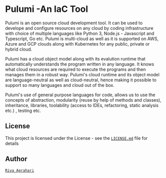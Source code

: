 # Pulumi -An IaC Tool
Pulumi is an open source cloud development tool. It can be used to develope and configure resources on any cloud by coding infrastructure with choice of multiple languages like Python 3, Node.js - Javascript and Typescript, Go etc.
Pulumi is multi-cloud as well as it is supported on AWS, Azure and GCP clouds along with Kubernetes for any public, private or hybrid cloud. <br />

Pulumi has a cloud object model along with its evalution runtime that automatically understands the program written in any language. It knows what cloud resources are required to execute the programs and then manages them in a robust way. Pulumi's cloud runtime and its object model are language-neutral as well as cloud-neutral, hence making it possible to support so many languages and cloud out of the box. <br/>

Pulumi's use of general purpose languages for code, allows us to use the concepts of abstraction, modularity (reuse by help of methods and classes), inheritance, libraries, toolability (access to IDEs, refactoring, static analysis etc.) , testing etc.
## License
This project is licensed under the  License - see the [`LICENSE.md`](https://github.com/riyaagrahari/Pulumi-Azure/blob/master/LICENSE) file for details
## Author
[`Riya Agrahari`](https://github.com/riyaagrahari/)<br>
